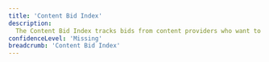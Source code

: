 ```yaml
---
title: 'Content Bid Index'
description: 
  The Content Bid Index tracks bids from content providers who want to store content
confidenceLevel: 'Missing'
breadcrumb: 'Content Bid Index'
---
```


<Header />